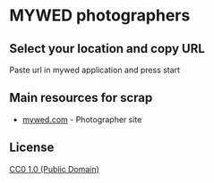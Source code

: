 # MYWED photographers

## Select your location and copy URL

Paste url in mywed application and press start

## Main resources for scrap

- [mywed.com](https://mywed.com) - Photographer site

## License

[CC0 1.0 (Public Domain)](LICENSE.md)
